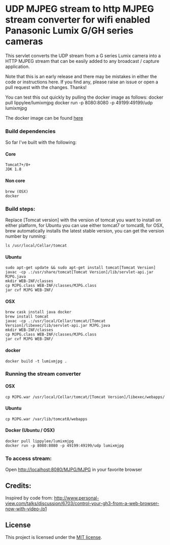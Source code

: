 # UDP MJPEG stream to http MJPEG stream converter for wifi enabled  Panasonic Lumix G/GH series cameras

This servlet converts the UDP stream from a G series Lumix camera into a HTTP MJPEG stream that can be easily added to any broadcast / capture application.

Note that this is an early release and there may be mistakes in either the code or instructions here. If you find any, please raise an issue or open a pull request with the changes. Thanks!

You can test this out quickly by pulling the docker image as follows:
    docker pull lippylee/lumixmjpg
    docker run -p 8080:8080 -p 49199:49199/udp lumixmjpg
    
The docker image can be found [here](https://hub.docker.com/r/lippylee/lumixmjpg/)

### Build dependencies
So far I've built with the following:

#### Core
    Tomcat7+/8+
    JDK 1.8
    
#### Non core
    brew (OSX)
    docker

### Build steps:
Replace [Tomcat version] with the version of tomcat you want to install on either platform, for Ubuntu you can use either tomcat7 or tomcat8, for OSX, brew automatically installs the latest stable version, you can get the version number by running:

    ls /usr/local/Cellar/tomcat

#### Ubuntu
    sudo apt-get update && sudo apt-get install tomcat[Tomcat Version]
    javac -cp .:/usr/share/tomcat[Tomcat Version]/lib/servlet-api.jar MJPG.java
    mkdir WEB-INF/classes
    cp MJPG.class WEB-INF/classes/MJPG.class
    jar cvf MJPG WEB-INF/

#### OSX
    brew cask install java docker
    brew install tomcat
    javac -cp .:/usr/local/Cellar/tomcat/[Tomcat Version]/libexec/lib/servlet-api.jar MJPG.java
    mkdir WEB-INF/classes
    cp MJPG.class WEB-INF/classes/MJPG.class
    jar cvf MJPG WEB-INF/
    
#### docker
    docker build -t lumixmjpg .
    
### Running the stream converter

#### OSX
    cp MJPG.war /usr/local/Cellar/tomcat/[Tomcat Version]/libexec/webapps/
    
#### Ubuntu
    cp MJPG.war /var/lib/tomcat8/webapps

#### Docker (Ubuntu / OSX)
    docker pull lippylee/lumixmjpg
    docker run -p 8080:8080 -p 49199:49199/udp lumixmjpg

### To access stream:
Open [http://localhost:8080/MJPG/MJPG](http://localhost:8080/MJPG/MJPG) in your favorite browser

## Credits:
Inspired by code from: http://www.personal-view.com/talks/discussion/6703/control-your-gh3-from-a-web-browser-now-with-video-/p1

## License
This project is licensed under the [MIT license](http://opensource.org/licenses/mit-license.php).

